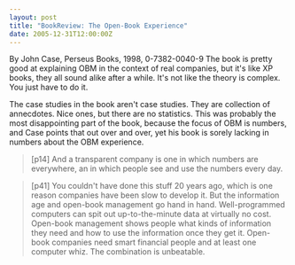 ```yaml
---
layout: post
title: "BookReview: The Open-Book Experience"
date: 2005-12-31T12:00:00Z
---
```

By John Case, Perseus Books, 1998, 0-7382-0040-9
 The book is pretty good at explaining OBM in the context of real
companies, but it's like XP books, they all sound alike after a while.
It's not like the theory is complex.  You just have to do it.

The case studies in the book aren't case studies.  They are collection
of annecdotes.  Nice ones, but there are no statistics.  This was
probably the most disappointing part of the book, because the focus of
OBM is numbers, and Case points that out over and over, yet his book
is sorely lacking in numbers about the OBM experience.


> [p14] And a transparent company is one in which numbers are
> everywhere, an in which people see and use the numbers every day.



> [p41] You couldn't have done this stuff 20 years ago, which is one
> reason companies have been slow to develop it.  But the information
> age and open-book management go hand in hand.  Well-programmed
> computers can spit out up-to-the-minute data at virtually no cost.
> Open-book management shows people what kinds of information they need
> and how to use the information once they get it.  Open-book companies
> need smart financial people and at least one computer whiz.  The
> combination is unbeatable.
> 



